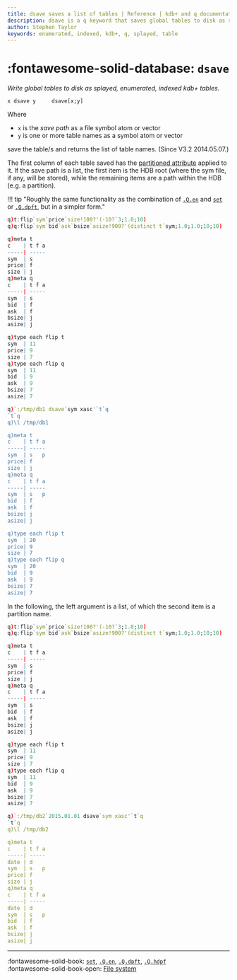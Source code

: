 ```yaml
---
title: dsave saves a list of tables | Reference | kdb+ and q documentation
description: dsave is a q keyword that saves global tables to disk as splayed, enumerated, indexed kdb+ tables.
author: Stephen Taylor
keywords: enumerated, indexed, kdb+, q, splayed, table
---
```

# :fontawesome-solid-database: `dsave`

_Write global tables to disk as splayed, enumerated, indexed kdb+ tables._




```syntax
x dsave y     dsave[x;y]
```

Where

-   `x` is the _save path_ as a file symbol atom or vector
-   `y` is one or more table names as a symbol atom or vector

save the table/s and returns the list of table names.
(Since V3.2 2014.05.07.)

The first column of each table saved has the [partitioned attribute](set-attribute.md) applied to it. If the save path is a list, the first item is the HDB root (where the sym file, if any, will be stored), while the remaining items are a path within the HDB (e.g. a partition).

!!! tip "Roughly the same functionality as the combination of [`.Q.en`](dotq.md#qen-enumerate-varchar-cols) and [`set`](get.md#set) or [`.Q.dpft`](dotq.md#qdpft-save-table), but in a simpler form."

```q
q)t:flip`sym`price`size!100?'(-10?`3;1.0;10)
q)q:flip`sym`bid`ask`bsize`asize!900?'(distinct t`sym;1.0;1.0;10;10)

q)meta t
c    | t f a
-----| -----
sym  | s    
price| f    
size | j    
q)meta q    
c    | t f a
-----| -----
sym  | s    
bid  | f    
ask  | f    
bsize| j    
asize| j    

q)type each flip t
sym  | 11
price| 9
size | 7
q)type each flip q
sym  | 11
bid  | 9
ask  | 9
bsize| 7
asize| 7

q)`:/tmp/db1 dsave`sym xasc'`t`q
`t`q
q)\l /tmp/db1

q)meta t
c    | t f a
-----| -----
sym  | s   p
price| f    
size | j    
q)meta q
c    | t f a
-----| -----
sym  | s   p
bid  | f    
ask  | f    
bsize| j    
asize| j    

q)type each flip t
sym  | 20
price| 9
size | 7
q)type each flip q
sym  | 20
bid  | 9
ask  | 9
bsize| 7
asize| 7
```

In the following, the left argument is a list, of which the second item is a partition name.

```q
q)t:flip`sym`price`size!100?'(-10?`3;1.0;10)
q)q:flip`sym`bid`ask`bsize`asize!900?'(distinct t`sym;1.0;1.0;10;10)

q)meta t
c    | t f a
-----| -----
sym  | s    
price| f    
size | j    
q)meta q
c    | t f a
-----| -----
sym  | s    
bid  | f    
ask  | f    
bsize| j    
asize| j    

q)type each flip t
sym  | 11
price| 9
size | 7
q)type each flip q
sym  | 11
bid  | 9
ask  | 9
bsize| 7
asize| 7

q)`:/tmp/db2`2015.01.01 dsave`sym xasc'`t`q
`t`q
q)\l /tmp/db2

q)meta t
c    | t f a
-----| -----
date | d    
sym  | s   p
price| f    
size | j    
q)meta q
c    | t f a
-----| -----
date | d    
sym  | s   p
bid  | f    
ask  | f    
bsize| j    
asize| j    
```

----
:fontawesome-solid-book: 
[`set`](get.md#set), 
[`.Q.en`](dotq.md#qen-enumerate-varchar-cols), 
[`.Q.dpft`](dotq.md#qdpft-save-table), 
[`.Q.hdpf`](dotq.md#qhdpf-save-tables) 
<br>
:fontawesome-solid-book-open:
[File system](../basics/files.md)


